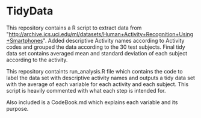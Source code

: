TidyData
========

This repository contains a R script to extract data from "http://archive.ics.uci.edu/ml/datasets/Human+Activity+Recognition+Using+Smartphones". Added descriptive Activity names according to Activity codes and grouped the data according to the 30 test subjects. Final tidy data set contains averaged mean and standard deviation of each subject according to the activity.


This repository containts run_analysis.R file which contains the code to label the data set with descriptive activity names and outputs a tidy data set with the average of each variable for each activity and each subject. This script is heavily commented with what each step is intended for. 

Also included is a CodeBook.md which explains each variable and its purpose.
